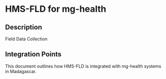 # HMS-FLD for mg-health

## Description

Field Data Collection

## Integration Points

This document outlines how HMS-FLD is integrated with mg-health systems in Madagascar.
